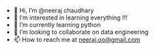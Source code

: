 - 👋 Hi, I’m @neeraj chaudhary
- 👀 I’m interested in learning everything !!! 
- 🌱 I’m currently learning python
- 💞️ I’m looking to collaborate on data engineering
- 📫 How to reach me at neeraj.oo@gmail.com

<!---
neeraj-oo/neeraj-oo is a ✨ special ✨ repository because its `README.md` (this file) appears on your GitHub profile.
You can click the Preview link to take a look at your changes.
--->
